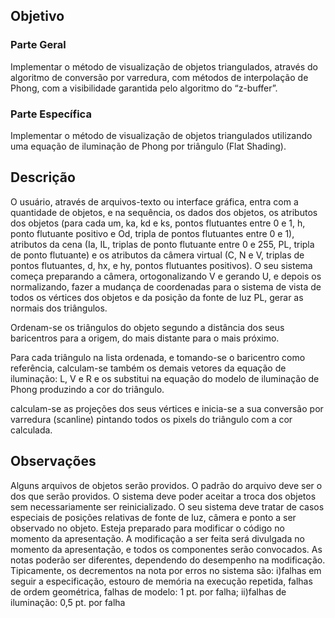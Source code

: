 ## Objetivo

### Parte Geral

Implementar o método de visualização de objetos triangulados, através do
algoritmo de conversão por varredura, com métodos de interpolação de Phong, com a
visibilidade garantida pelo algoritmo do “z-buffer”.

### Parte Específica

Implementar o método de visualização de objetos triangulados utilizando uma equação de iluminação de Phong por triângulo (Flat Shading).

## Descrição

O usuário, através de arquivos-texto ou interface gráfica, entra com a quantidade de objetos, e na sequência,
os dados dos objetos, os atributos dos objetos (para cada um, ka, kd e ks, pontos flutuantes entre 0 e 1, h, ponto
flutuante positivo e Od, tripla de pontos flutuantes entre 0 e 1), atributos da cena (Ia, IL, triplas de ponto flutuante
entre 0 e 255, PL, tripla de ponto flutuante) e os atributos da câmera virtual (C, N e V, triplas de pontos flutuantes,
d, hx, e hy, pontos flutuantes positivos). O seu sistema começa preparando a câmera, ortogonalizando V e gerando U,
e depois os normalizando, fazer a mudança de coordenadas para o sistema de vista de todos os vértices dos objetos e da
posição da fonte de luz PL, gerar as normais dos triângulos.

Ordenam-se os triângulos do objeto segundo a distância dos seus baricentros para a origem, do mais distante para o mais próximo.

Para cada triângulo na lista ordenada, e tomando-se o baricentro como referência, calculam-se também os demais vetores
da equação de iluminação: L, V e R e os substitui na equação do modelo de iluminação de Phong produzindo a cor do triângulo.

calculam-se as projeções dos seus vértices e inicia-se a sua conversão por varredura (scanline) pintando todos os pixels
do triângulo  com a cor calculada.

## Observações

Alguns arquivos de objetos serão providos. O padrão do arquivo deve ser o dos que
serão providos. O sistema deve poder aceitar a troca dos objetos sem necessariamente ser
reinicializado. O seu sistema deve tratar de casos especiais de posições relativas de fonte de
luz, câmera e ponto a ser observado no objeto.
Esteja preparado para modificar o código no momento da apresentação. A
modificação a ser feita será divulgada no momento da apresentação, e todos os
componentes serão convocados. As notas poderão ser diferentes, dependendo do
desempenho na modificação. Tipicamente, os decrementos na nota por erros no sistema
são: i)falhas em seguir a especificação, estouro de memória na execução repetida, falhas de
ordem geométrica, falhas de modelo: 1 pt. por falha; ii)falhas de iluminação: 0,5 pt. por
falha